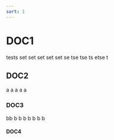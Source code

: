 ```yaml
---
sort: 1
---
```


# DOC1

tests
set
set
set
set
set
se
tse
tse
ts
etse
t



## DOC2

a
a
a
a
a

### DOC3

bb
b
b
b
b
b
b
b

#### DOC4